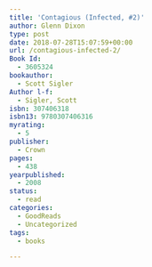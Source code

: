 ```yaml
---
title: 'Contagious (Infected, #2)'
author: Glenn Dixon
type: post
date: 2018-07-28T15:07:59+00:00
url: /contagious-infected-2/
Book Id:
  - 3605324
bookauthor:
  - Scott Sigler
Author l-f:
  - Sigler, Scott
isbn: 307406318
isbn13: 9780307406316
myrating:
  - 5
publisher:
  - Crown
pages:
  - 438
yearpublished:
  - 2008
status:
  - read
categories:
  - GoodReads
  - Uncategorized
tags:
  - books

---
```

